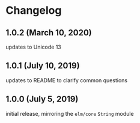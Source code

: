 # Changelog

## 1.0.2 (March 10, 2020)

updates to Unicode 13

## 1.0.1 (July 10, 2019)

updates to README to clarify common questions

## 1.0.0 (July 5, 2019)

initial release, mirroring the `elm/core` `String` module
